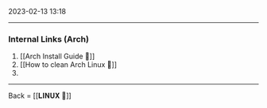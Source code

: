 2023-02-13
13:18

---

### Internal Links (Arch)

1. [[Arch Install Guide 🔗]]
2. [[How to clean Arch Linux 🔗]]
3. 

---

Back = [[𝐋𝐈𝐍𝐔𝐗 🔗]]
